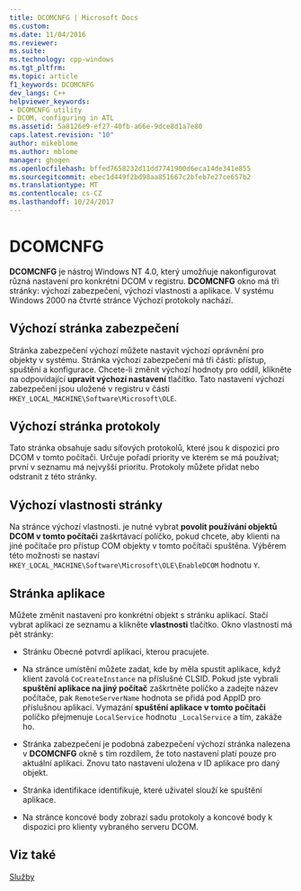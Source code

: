 ```yaml
---
title: DCOMCNFG | Microsoft Docs
ms.custom: 
ms.date: 11/04/2016
ms.reviewer: 
ms.suite: 
ms.technology: cpp-windows
ms.tgt_pltfrm: 
ms.topic: article
f1_keywords: DCOMCNFG
dev_langs: C++
helpviewer_keywords:
- DCOMCNFG utility
- DCOM, configuring in ATL
ms.assetid: 5a8126e9-ef27-40fb-a66e-9dce8d1a7e80
caps.latest.revision: "10"
author: mikeblome
ms.author: mblome
manager: ghogen
ms.openlocfilehash: bffed7658232d11dd7741900d6eca14de341e855
ms.sourcegitcommit: ebec1d449f2bd98aa851667c2bfeb7e27ce657b2
ms.translationtype: MT
ms.contentlocale: cs-CZ
ms.lasthandoff: 10/24/2017
---
```

# <a name="dcomcnfg"></a>DCOMCNFG
**DCOMCNFG** je nástroj Windows NT 4.0, který umožňuje nakonfigurovat různá nastavení pro konkrétní DCOM v registru. **DCOMCNFG** okno má tři stránky: výchozí zabezpečení, výchozí vlastnosti a aplikace. V systému Windows 2000 na čtvrté stránce Výchozí protokoly nachází.  
  
## <a name="default-security-page"></a>Výchozí stránka zabezpečení  
 Stránka zabezpečení výchozí můžete nastavit výchozí oprávnění pro objekty v systému. Stránka výchozí zabezpečení má tři části: přístup, spuštění a konfigurace. Chcete-li změnit výchozí hodnoty pro oddíl, klikněte na odpovídající **upravit výchozí nastavení** tlačítko. Tato nastavení výchozí zabezpečení jsou uložené v registru v části `HKEY_LOCAL_MACHINE\Software\Microsoft\OLE`.  
  
## <a name="default-protocols-page"></a>Výchozí stránka protokoly  
 Tato stránka obsahuje sadu síťových protokolů, které jsou k dispozici pro DCOM v tomto počítači. Určuje pořadí priority ve kterém se má používat; první v seznamu má nejvyšší prioritu. Protokoly můžete přidat nebo odstranit z této stránky.  
  
## <a name="default-properties-page"></a>Výchozí vlastnosti stránky  
 Na stránce výchozí vlastnosti. je nutné vybrat **povolit používání objektů DCOM v tomto počítači** zaškrtávací políčko, pokud chcete, aby klienti na jiné počítače pro přístup COM objekty v tomto počítači spuštěna. Výběrem této možnosti se nastaví `HKEY_LOCAL_MACHINE\Software\Microsoft\OLE\EnableDCOM` hodnotu `Y`.  
  
## <a name="applications-page"></a>Stránka aplikace  
 Můžete změnit nastavení pro konkrétní objekt s stránku aplikací. Stačí vybrat aplikaci ze seznamu a klikněte **vlastnosti** tlačítko. Okno vlastností má pět stránky:  
  
-   Stránku Obecné potvrdí aplikaci, kterou pracujete.  
  
-   Na stránce umístění můžete zadat, kde by měla spustit aplikace, když klient zavolá `CoCreateInstance` na příslušné CLSID. Pokud jste vybrali **spuštění aplikace na jiný počítač** zaškrtněte políčko a zadejte název počítače, pak `RemoteServerName` hodnota se přidá pod AppID pro příslušnou aplikaci. Vymazání **spuštění aplikace v tomto počítači** políčko přejmenuje `LocalService` hodnotu `_LocalService` a tím, zakáže ho.  
  
-   Stránka zabezpečení je podobná zabezpečení výchozí stránka nalezena v **DCOMCNFG** okně s tím rozdílem, že toto nastavení platí pouze pro aktuální aplikaci. Znovu tato nastavení uložena v ID aplikace pro daný objekt.  
  
-   Stránka identifikace identifikuje, které uživatel slouží ke spuštění aplikace.  
  
-   Na stránce koncové body zobrazí sadu protokoly a koncové body k dispozici pro klienty vybraného serveru DCOM.  
  
## <a name="see-also"></a>Viz také  
 [Služby](../atl/atl-services.md)

